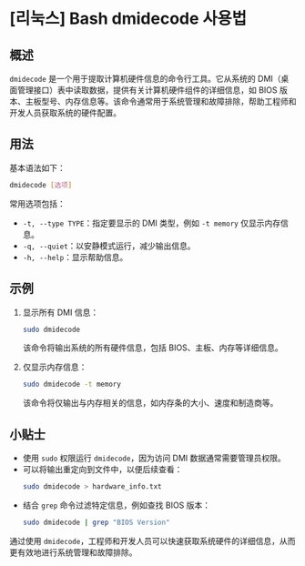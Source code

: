 # [리눅스] Bash dmidecode 사용법

## 概述
`dmidecode` 是一个用于提取计算机硬件信息的命令行工具。它从系统的 DMI（桌面管理接口）表中读取数据，提供有关计算机硬件组件的详细信息，如 BIOS 版本、主板型号、内存信息等。该命令通常用于系统管理和故障排除，帮助工程师和开发人员获取系统的硬件配置。

## 用法
基本语法如下：
```bash
dmidecode [选项]
```

常用选项包括：
- `-t, --type TYPE`：指定要显示的 DMI 类型，例如 `-t memory` 仅显示内存信息。
- `-q, --quiet`：以安静模式运行，减少输出信息。
- `-h, --help`：显示帮助信息。

## 示例
1. 显示所有 DMI 信息：
   ```bash
   sudo dmidecode
   ```
   该命令将输出系统的所有硬件信息，包括 BIOS、主板、内存等详细信息。

2. 仅显示内存信息：
   ```bash
   sudo dmidecode -t memory
   ```
   该命令将仅输出与内存相关的信息，如内存条的大小、速度和制造商等。

## 小贴士
- 使用 `sudo` 权限运行 `dmidecode`，因为访问 DMI 数据通常需要管理员权限。
- 可以将输出重定向到文件中，以便后续查看：
  ```bash
  sudo dmidecode > hardware_info.txt
  ```
- 结合 `grep` 命令过滤特定信息，例如查找 BIOS 版本：
  ```bash
  sudo dmidecode | grep "BIOS Version"
  ```

通过使用 `dmidecode`，工程师和开发人员可以快速获取系统硬件的详细信息，从而更有效地进行系统管理和故障排除。